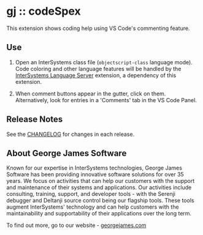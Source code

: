 # gj :: codeSpex

This extension shows coding help using VS Code's commenting feature.

## Use

1. Open an InterSystems class file (`objectscript-class` language mode). Code coloring and other language features will be handled by the [InterSystems Language Server](https://marketplace.visualstudio.com/items?itemName=intersystems.language-server) extension, a dependency of this extension.

2. When comment buttons appear in the gutter, click on them. Alternatively, look for entries in a 'Comments' tab in the VS Code Panel.

## Release Notes

See the [CHANGELOG](CHANGELOG.md) for changes in each release.

## About George James Software

Known for our expertise in InterSystems technologies, George James Software has been providing innovative software solutions for over 35 years. We focus on activities that can help our customers with the support and maintenance of their systems and applications. Our activities include consulting, training, support, and developer tools - with the Serenji debugger and Deltanji source control being our flagship tools. These tools augment InterSystems' technology and can help customers with the maintainability and supportability of their applications over the long term. 

To find out more, go to our website - [georgejames.com](https://georgejames.com) 
